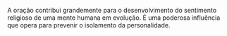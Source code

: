 ﻿A oração contribui grandemente para o desenvolvimento do sentimento religioso de uma mente humana em evolução. É uma poderosa influência que opera para prevenir o isolamento da personalidade.